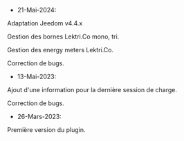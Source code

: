 * 21-Mai-2024:

Adaptation Jeedom v4.4.x

Gestion des bornes Lektri.Co mono, tri.

Gestion des energy meters Lektri.Co.

Correction de bugs.

* 13-Mai-2023:

Ajout d'une information pour la dernière session de charge.

Correction de bugs.

* 26-Mars-2023:

Première version du plugin.
